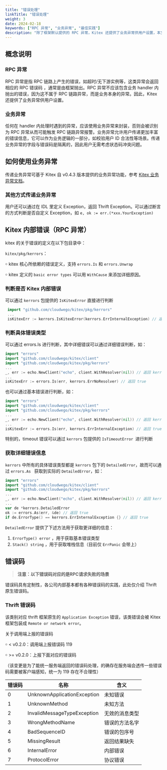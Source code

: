 ```yaml
---
title: "错误处理"
linkTitle: "错误处理"
weight: 3
date: 2024-02-18
keywords: ["RPC 异常", "业务异常", "最佳实践"]
description: "除了框架默认提供的 RPC 异常，Kitex 还提供了业务异常供用户设置，本文主要介绍 RPC 异常与业务异常的最佳实践。"
---
```


## 概念说明

### RPC 异常

RPC 异常是指 RPC 链路上产生的错误，如超时/无下游实例等，这类异常会返回相应的 RPC 错误码 ，通常是由框架抛出。RPC 异常不应该包含业务 handler 内抛出的错误，因为这不属于 RPC 链路异常，而是业务本身的异常。因此，Kitex 还提供了业务异常供用户设置。

### 业务异常

任何在 handler 内处理时遇到的异常，应该使用业务异常来封装，否则会被识别为 RPC 异常从而可能触发 RPC 链路异常报警。业务异常允许用户传递更加丰富的错误信息，它可以作为业务逻辑的一部分，如校验用户 ID 合法性等场景。传递业务异常的字段与错误码是隔离的，因此用户无需考虑状态码冲突问题。

## 如何使用业务异常

传递业务异常可基于 Kitex 自 v0.4.3 版本提供的业务异常功能，参考 [Kitex 业务异常文档](https://www.cloudwego.io/zh/docs/kitex/tutorials/basic-feature/bizstatuserr/)。

### 其他方式传递业务异常

用户还可以通过在 IDL 里定义 Exception，返回 Thrift Exception。可以通过断言的方式判断是否自定义 Exception，如 `e, ok := err.(*xxx.YourException)`

## Kitex 内部错误（RPC 异常）

kitex 的关于错误的定义在以下包目录中：

`kitex/pkg/kerrors`：

￮    kitex 核心所依赖的错误定义，支持 `errors.Is` 和 `errors.Unwrap`

￮    kitex 定义的 `basic error types` 可以用 `WithCause` 来添加详细原因。

### 判断是否 Kitex 内部错误

可以通过 `kerrors` 包提供的 `IsKitexError` 直接进行判断

```Go
 import "github.com/cloudwego/kitex/pkg/kerrors"
 ...
 isKitexErr := kerrors.IsKitexError(kerrors.ErrInternalException) // 返回 true
```

### 判断具体错误类型

可以通过 errors.Is 进行判断，其中详细错误可以通过详细错误判断，如：

```go
import "errors"
import "github.com/cloudwego/kitex/client"
import "github.com/cloudwego/kitex/pkg/kerrors"
...
_, err := echo.NewClient("echo", client.WithResolver(nil)) // 返回 kerrors.ErrNoResolver
...
isKitexErr := errors.Is(err, kerrors.ErrNoResolver) // 返回 true
```

也可以通过基本错误进行判断，如：

```go
import "errors"
import "github.com/cloudwego/kitex/client"
import "github.com/cloudwego/kitex/pkg/kerrors"
...
_, err := echo.NewClient("echo", client.WithResolver(nil)) // 返回 kerrors.ErrNoResolver
...
isKitexErr := errors.Is(err, kerrors.ErrInternalException) // 返回 true
```

特别的，timeout 错误可以通过 `kerrors` 包提供的 `IsTimeoutError `进行判断

### 获取详细错误信息

`kerrors` 中所有的具体错误类型都是 `kerrors` 包下的 `DetailedError`，故而可以通过 `errors.As ` 获取到实际的 `DetailedError`，如：

```go
import "errors"
import "github.com/cloudwego/kitex/client"
import "github.com/cloudwego/kitex/pkg/kerrors"
...
_, err := echo.NewClient("echo", client.WithResolver(nil)) // 返回 kerrors.ErrNoResolver
...
var de *kerrors.DetailedError
ok := errors.As(err, &de) // 返回 true
if de.ErrorType() == kerrors.ErrInternalException {} // 返回 true
```

`DetailedError` 提供了下述方法用于获取更详细的信息：

1. `ErrorType() error` ，用于获取基本错误类型
2. `Stack() string` ，用于获取堆栈信息（目前仅 `ErrPanic` 会带上）

## 错误码

> **注意：以下错误码对应的是RPC请求失败的场景**

错误码具有定制性，各公司内部基本都有各种错误码的实践，此处仅介绍 Thrift 原生错误码。

### Thrift 错误码

该类别对应 thrift 框架原生的 `Application Exception` 错误，该类错误会被 Kitex 框架包装成 `Remote or network error`。

关于调用端上报的错误码

￮    < v0.2.0：调用端上报错误码 119

￮    >= v0.2.0：上报下面对应的错误码

（该变更是为了能统一服务端返回的错误码处理，的确存在服务端会透传一些错误码需要被客户端感知，统一为 119 存在不合理性）

| **错误码** | **名称**                    | **含义**       |
| ---------- | --------------------------- | -------------- |
| 0          | UnknownApplicationException | 未知错误       |
| 1          | UnknownMethod               | 未知方法       |
| 2          | InvalidMessageTypeException | 无效的消息类型 |
| 3          | WrongMethodName             | 错误的方法名字 |
| 4          | BadSequenceID               | 错误的包序号   |
| 5          | MissingResult               | 返回结果缺失   |
| 6          | InternalError               | 内部错误       |
| 7          | ProtocolError               | 协议错误       |
